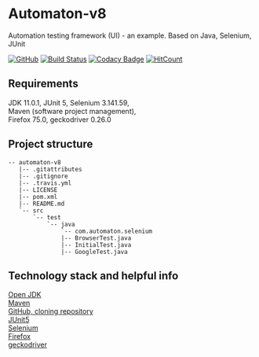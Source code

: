 # Automaton-v8

Automation testing framework (UI) - an example. Based on Java, Selenium, JUnit

[![GitHub](https://img.shields.io/github/license/mashape/apistatus.svg)](https://github.com/BurhanH/automaton-v8/blob/master/LICENSE)
[![Build Status](https://travis-ci.org/BurhanH/automaton-v8.svg?branch=master)](https://travis-ci.org/BurhanH/automaton-v8)
[![Codacy Badge](https://api.codacy.com/project/badge/Grade/89eea4372b734050be9a1e958879db6a)](https://app.codacy.com/app/BurhanH/automaton-v8?utm_source=github.com&utm_medium=referral&utm_content=BurhanH/automaton-v8&utm_campaign=Badge_Grade_Dashboard)
[![HitCount](http://hits.dwyl.com/BurhanH/automaton-v8.svg)](http://hits.dwyl.com/BurhanH/automaton-v8)


## Requirements
JDK 11.0.1, JUnit 5, Selenium 3.141.59, <br>
Maven (software project management), <br>
Firefox 75.0, geckodriver 0.26.0 <br>

## Project structure
```text
-- automaton-v8
   |-- .gitattributes
   |-- .gitignore
   |-- .travis.yml
   |-- LICENSE
   |-- pom.xml
   |-- README.md
   `-- src
       `-- test
           `-- java
               `-- com.automaton.selenium
               |-- BrowserTest.java
               |-- InitialTest.java
               |-- GoogleTest.java
```

## Technology stack and helpful info
[Open JDK](https://openjdk.java.net/) <br>
[Maven](https://maven.apache.org/what-is-maven.html) <br>
[GitHub, cloning repository](https://help.github.com/en/github/creating-cloning-and-archiving-repositories/cloning-a-repository) <br>
[JUnit5](https://junit.org/junit5/) <br>
[Selenium](https://www.selenium.dev/documentation/en/) <br>
[Firefox](https://www.mozilla.org/en-US/firefox/) <br>
[geckodriver](https://github.com/mozilla/geckodriver/releases) <br>
